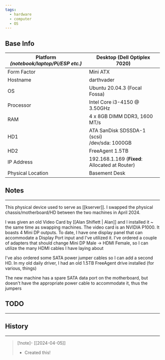 ```yaml
---
tags:
  - hardware
  - computer
  - OS
---
```


## Base Info

| Platform _(notebook/laptop/Pi/ESP etc.)_ | Desktop (Dell Optiplex 7020)                    |
| ---------------------------------------- | ----------------------------------------------- |
| Form Factor                              | Mini ATX                                        |
| Hostname                                 | darthvader                                      |
| OS                                       | Ubuntu 20.04.3 (Focal Fossa)                    |
| Processor                                | Intel Core i3-4150 @ 3.50GHz                    |
| RAM                                      | 4 x 8GB DIMM DDR3, 1600 MT/s                    |
| HD1                                      | ATA SanDisk SDSSDA-1 (scsi)<br>/dev/sda: 1000GB |
| HD2                                      | FreeAgent 1.5TB                                 |
| IP Address                               | 192.168.1.169 (**Fixed**: Allocated at Router)  |
| Physical Location                        | Basement Desk                                   |

## Notes
---
This physical device used to serve as [[kserver]].  I swapped the physical chassis/motherboard/HD between the two machines in April 2024.

I was given an old Video Card by [[Alan Shiflett | Alan]] and I installed it ~ the same time as swapping machines.  The video card is an NVIDIA P1000.  It boasts 4 Mini DP outputs.  To date, I have one display panel that can accommodate a Display Port input and I've utilized it.  I've ordered a couple of adapters that should change Mini DP Male -> HDMI Female, so I can utilize the many HDMI cables I have laying about

I've also ordered some SATA power jumper cables so I can add a second HD.  In my old daily driver, I had an old 1.5TB FreeAgent drive installed (for various, things)

The new machine has a spare SATA data port on the motherboard, but doesn't have the appropriate power cable to accommodate it, thus the jumpers


## TODO
---



## History
---
> [!note]- [[2024-04-05]]
> - Created this!



